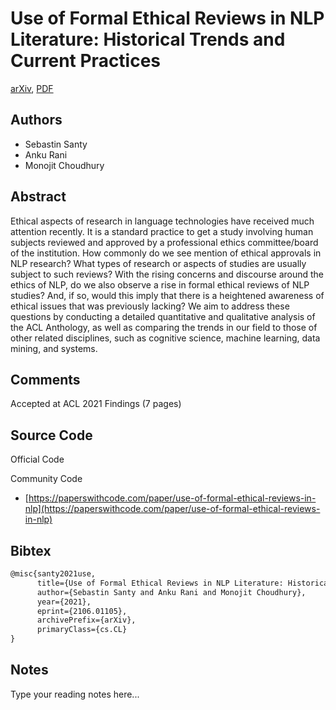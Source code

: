 
# Use of Formal Ethical Reviews in NLP Literature: Historical Trends and Current Practices

[arXiv](https://arxiv.org/abs/2106.01105), [PDF](https://arxiv.org/pdf/2106.01105.pdf)

## Authors

- Sebastin Santy
- Anku Rani
- Monojit Choudhury

## Abstract

Ethical aspects of research in language technologies have received much attention recently. It is a standard practice to get a study involving human subjects reviewed and approved by a professional ethics committee/board of the institution. How commonly do we see mention of ethical approvals in NLP research? What types of research or aspects of studies are usually subject to such reviews? With the rising concerns and discourse around the ethics of NLP, do we also observe a rise in formal ethical reviews of NLP studies? And, if so, would this imply that there is a heightened awareness of ethical issues that was previously lacking? We aim to address these questions by conducting a detailed quantitative and qualitative analysis of the ACL Anthology, as well as comparing the trends in our field to those of other related disciplines, such as cognitive science, machine learning, data mining, and systems.

## Comments

Accepted at ACL 2021 Findings (7 pages)

## Source Code

Official Code



Community Code

- [https://paperswithcode.com/paper/use-of-formal-ethical-reviews-in-nlp](https://paperswithcode.com/paper/use-of-formal-ethical-reviews-in-nlp)

## Bibtex

```tex
@misc{santy2021use,
      title={Use of Formal Ethical Reviews in NLP Literature: Historical Trends and Current Practices}, 
      author={Sebastin Santy and Anku Rani and Monojit Choudhury},
      year={2021},
      eprint={2106.01105},
      archivePrefix={arXiv},
      primaryClass={cs.CL}
}
```

## Notes

Type your reading notes here...

